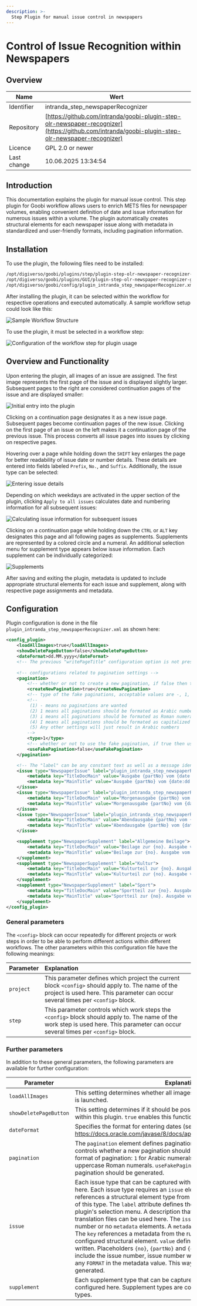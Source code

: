 ```yaml
---
description: >-
  Step Plugin for manual issue control in newspapers
---
```


# Control of Issue Recognition within Newspapers

## Overview

Name                     | Wert
-------------------------|-----------
Identifier               | intranda_step_newspaperRecognizer
Repository               | [https://github.com/intranda/goobi-plugin-step-olr-newspaper-recognizer](https://github.com/intranda/goobi-plugin-step-olr-newspaper-recognizer)
Licence              | GPL 2.0 or newer 
Last change    | 10.06.2025 13:34:54


## Introduction

This documentation explains the plugin for manual issue control. This step plugin for Goobi workflow allows users to enrich METS files for newspaper volumes, enabling convenient definition of date and issue information for numerous issues within a volume. The plugin automatically creates structural elements for each newspaper issue along with metadata in standardized and user-friendly formats, including pagination information.

## Installation

To use the plugin, the following files need to be installed:

```bash
/opt/digiverso/goobi/plugins/step/plugin-step-olr-newspaper-recognizer-base.jar
/opt/digiverso/goobi/plugins/GUI/plugin-step-olr-newspaper-recognizer-gui.jar
/opt/digiverso/goobi/config/plugin_intranda_step_newspaperRecognizer.xml
```

After installing the plugin, it can be selected within the workflow for respective operations and executed automatically. A sample workflow setup could look like this:

![Sample Workflow Structure](images/goobi-plugin-step-olr-newspaper-recognizer_screen1_en.png)

To use the plugin, it must be selected in a workflow step:

![Configuration of the workflow step for plugin usage](images/goobi-plugin-step-olr-newspaper-recognizer_screen2_en.png)

## Overview and Functionality

Upon entering the plugin, all images of an issue are assigned. The first image represents the first page of the issue and is displayed slightly larger. Subsequent pages to the right are considered continuation pages of the issue and are displayed smaller:

![Initial entry into the plugin](images/goobi-plugin-step-olr-newspaper-recognizer_screen3_en.png)

Clicking on a continuation page designates it as a new issue page. Subsequent pages become continuation pages of the new issue. Clicking on the first page of an issue on the left makes it a continuation page of the previous issue. This process converts all issue pages into issues by clicking on respective pages.

Hovering over a page while holding down the `SHIFT` key enlarges the page for better readability of issue date or number details. These details are entered into fields labeled `Prefix`, `No.`, and `Suffix`. Additionally, the issue type can be selected:

![Entering issue details](images/goobi-plugin-step-olr-newspaper-recognizer_screen4_en.png)

Depending on which weekdays are activated in the upper section of the plugin, clicking `Apply to all issues` calculates date and numbering information for all subsequent issues:

![Calculating issue information for subsequent issues](images/goobi-plugin-step-olr-newspaper-recognizer_screen5_en.png)

Clicking on a continuation page while holding down the `CTRL` or `ALT` key designates this page and all following pages as supplements. Supplements are represented by a colored circle and a numeral. An additional selection menu for supplement type appears below issue information. Each supplement can be individually categorized:

![Supplements](images/goobi-plugin-step-olr-newspaper-recognizer_screen6_en.png)

After saving and exiting the plugin, metadata is updated to include appropriate structural elements for each issue and supplement, along with respective page assignments and metadata.

## Configuration

Plugin configuration is done in the file `plugin_intranda_step_newspaperRecognizer.xml` as shown here:

```xml
<config_plugin>
	<loadAllImages>true</loadAllImages>
    <showDeletePageButton>false</showDeletePageButton>
	<dateFormat>dd.MM.yyyy</dateFormat>
	<!-- The previous "writePageTitle" configuration option is not present anymore. It is replaced with "metadata" child elements in the "issue" and "supplement" elements. If no title metadata is written, there is no title generation. -->
    
    <!-- configurations related to pagination settings -->
	<pagination>
		<!-- whether or not to create a new pagination, if false then the old pagination will be used. DEFAULT true. -->
		<createNewPagination>true</createNewPagination>
		<!-- type of the fake paginations, acceptable values are -, 1, i, I. DEFAULT 1. -->
		<!--
		 (1) - means no paginations are wanted
		 (2) 1 means all paginations should be formated as Arabic numbers 1, 2, 3, ... 
		 (3) i means all paginations should be formated as Roman numerals i, ii, iii, ...
		 (4) I means all paginations should be formated as capitalized Roman numerals I, II, III, ... 
		 (5) Any other settings will just result in Arabic numbers
		--> 
		<type>1</type>
		<!-- whether or not to use the fake pagination, if true then use [N] where N is a properly formatted number, otherwise use the bare N itself. DEFAULT false. -->
		<useFakePagination>false</useFakePagination>
	</pagination>

	<!-- The "label" can be any constant text as well as a message identifier. If the "label" is present in the translations, it will be translated to the current language. -->
	<issue type="NewspaperIssue" label="plugin_intranda_step_newspaperRecognizer_issueType_issue">
		<metadata key="TitleDocMain" value="Ausgabe {partNo} vom {date:dd.MM.yyyy}" />
		<metadata key="MainTitle" value="Ausgabe {partNo} vom {date:dd.MM.yyyy}" />
	</issue>
	<issue type="NewspaperIssue" label="plugin_intranda_step_newspaperRecognizer_issueType_morningIssue">
		<metadata key="TitleDocMain" value="Morgenausgabe {partNo} vom {date:dd.MM.yyyy}" />
		<metadata key="MainTitle" value="Morgenausgabe {partNo} vom {date:dd.MM.yyyy}" />
	</issue>
	<issue type="NewspaperIssue" label="plugin_intranda_step_newspaperRecognizer_issueType_eveningIssue">
		<metadata key="TitleDocMain" value="Abendausgabe {partNo} vom {date:dd.MM.yyyy}" />
		<metadata key="MainTitle" value="Abendausgabe {partNo} vom {date:dd.MM.yyyy}" />
	</issue>

	<supplement type="NewspaperSupplement" label="Allgemeine Beilage">
		<metadata key="TitleDocMain" value="Beilage zur {no}. Ausgabe vom {date:dd.MM.yyyy}" />
		<metadata key="MainTitle" value="Beilage zur {no}. Ausgabe vom {date:dd.MM.yyyy}" />
	</supplement>
	<supplement type="NewspaperSupplement" label="Kultur">
		<metadata key="TitleDocMain" value="Kulturteil zur {no}. Ausgabe vom {date:dd.MM.yyyy}" />
		<metadata key="MainTitle" value="Kulturteil zur {no}. Ausgabe vom {date:dd.MM.yyyy}" />
	</supplement>
	<supplement type="NewspaperSupplement" label="Sport">
		<metadata key="TitleDocMain" value="Sportteil zur {no}. Ausgabe vom {date:dd.MM.yyyy}" />
		<metadata key="MainTitle" value="Sportteil zur {no}. Ausgabe vom {date:dd.MM.yyyy}" />
	</supplement>
</config_plugin>
```

### General parameters 
The `<config>` block can occur repeatedly for different projects or work steps in order to be able to perform different actions within different workflows. The other parameters within this configuration file have the following meanings: 

| Parameter | Explanation | 
| :-------- | :---------- | 
| `project` | This parameter defines which project the current block `<config>` should apply to. The name of the project is used here. This parameter can occur several times per `<config>` block. | 
| `step` | This parameter controls which work steps the `<config>` block should apply to. The name of the work step is used here. This parameter can occur several times per `<config>` block. | 


### Further parameters 
In addition to these general parameters, the following parameters are available for further configuration: 


Parameter               | Explanation
------------------------|------------------------------------
`loadAllImages`        | This setting determines whether all images should be loaded when the plugin is launched.
`showDeletePageButton` | This setting determines if it should be possible to permanently delete pages within this plugin. `true` enables this function, `false` disables it.    
`dateFormat`           | Specifies the format for entering dates (see https://docs.oracle.com/javase/8/docs/api/java/text/SimpleDateFormat.html).    
`pagination`           | The `pagination` element defines pagination settings. `createNewPagination` controls whether a new pagination should be generated. `type` specifies the format of pagination: `1` for Arabic numerals, `i` for Roman numerals, `I` for uppercase Roman numerals. `useFakePagination` determines if fictitious pagination should be generated.
`issue`                | Each issue type that can be captured with the plugin must be configured here. Each issue type requires an `issue` element. The `type` attribute references a structural element type from the ruleset to be used for an issue of this type. The `label` attribute defines the label of this issue type in the plugin's selection menu. A description that can also be translated in translation files can be used here. The `issue` element can contain any number or no `metadata` elements. A `metadata` element has a `key` and a `value`. The `key` references a metadata from the rule set that must be available in the configured structural element. `value` defines the value of the metadata to be written. Placeholders `{no}`, `{partNo}` and `{date:FORMAT}` can be used to include the issue number, issue number with prefix and suffix, and date in any `FORMAT` in the metadata value. This way, headers for issues can easily be generated.
`supplement`           | Each supplement type that can be captured with the plugin must be configured here. Supplement types are configured analogously to issue types.